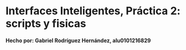 # Interfaces Inteligentes, Práctica 2: scripts y fisicas
#### Hecho por: Gabriel Rodríguez Hernández, alu0101216829
